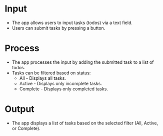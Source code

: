 # Input
- The app allows users to input tasks (todos) via a text field.
- Users can submit tasks by pressing a button.

# Process
- The app processes the input by adding the submitted task to a list of todos.
- Tasks can be filtered based on status:
  - All - Displays all tasks.
  - Active - Displays only incomplete tasks.
  - Complete - Displays only completed tasks.

# Output
- The app displays a list of tasks based on the selected filter (All, Active, or Complete). 

